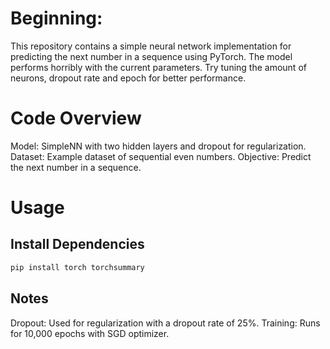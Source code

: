 # Beginning:
This repository contains a simple neural network implementation for predicting the next number in a sequence using PyTorch. The model performs horribly with the current parameters. Try tuning the amount of neurons, dropout rate and epoch for better performance.

# Code Overview
Model: SimpleNN with two hidden layers and dropout for regularization.
Dataset: Example dataset of sequential even numbers.
Objective: Predict the next number in a sequence.


# Usage
## Install Dependencies

```bash
pip install torch torchsummary
```

## Notes
Dropout: Used for regularization with a dropout rate of 25%.
Training: Runs for 10,000 epochs with SGD optimizer.